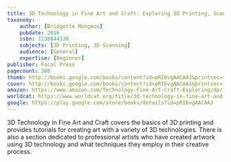 ```yaml
---
title: 3D Technology in Fine Art and Craft: Exploring 3D Printing, Scanning, Sculpting and Milling
taxonomy:
	author: [Bridgette Mongeon]
	pubdate: 2016
	isbn: 1138844330
	subjects: [3D Printing, 3D Scanning]
	audience: [General]
	expertise: [Beginner]
publisher: Focal Press
pagecount: 308
thumb: http://books.google.com/books/content?id=pRI6vgAACAAJ&printsec=frontcover&img=1&zoom=1&imgtk=AFLRE71nOJswKH6lP76_dFgssp9t9OWjraVvLNZOiPFbyutc9uTPgZVruXIuqeusGB3QOOlZcIo_EjKZSZZ3RKsXWD6honetciXMBNlEfMmxsGN6SMovYIAr-ztNyG0pbtIvcmOciVbR&source=gbs_api
cover: http://books.google.com/books/content?id=pRI6vgAACAAJ&printsec=frontcover&img=1&zoom=1&imgtk=AFLRE71nOJswKH6lP76_dFgssp9t9OWjraVvLNZOiPFbyutc9uTPgZVruXIuqeusGB3QOOlZcIo_EjKZSZZ3RKsXWD6honetciXMBNlEfMmxsGN6SMovYIAr-ztNyG0pbtIvcmOciVbR&source=gbs_api
amazon: https://www.amazon.com/Technology-Fine-Art-Craft-Exploring/dp/1138844330/ref=sr_1_1?keywords=3D+technology+in+fine+art+and+craft+%3A+exploring+3D+printing%2C+scanning%2C+sculpting+and+milling&qid=1569855462&s=gateway&sr=8-1
worldcat: https://www.worldcat.org/title/3d-technology-in-fine-art-and-craft-exploring-3d-printing-scanning-sculpting-and-milling/oclc/1003798240&referer=brief_results
google: https://play.google.com/store/books/details?id=pRI6vgAACAAJ
---
```

3D Technology in Fine Art and Craft covers the basics of 3D printing and provides tutorials for creating art with a variety of 3D technologies.  There is also a section dedicated to professional artists who have created artwork using 3D technology and what techniques they employ in their creative process.